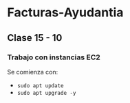 # Facturas-Ayudantia


## Clase 15 - 10

### Trabajo con instancias EC2


Se comienza con:
 - `sudo apt update`
 - `sudo apt upgrade -y`
 